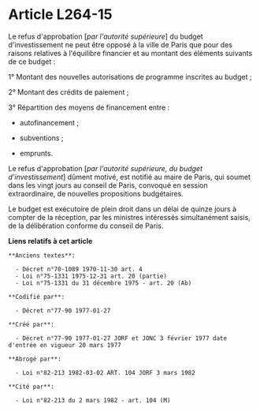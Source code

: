 # Article L264-15

Le refus d'approbation [*par l'autorité supérieure*] du budget d'investissement ne peut être opposé à la ville de Paris que
pour des raisons relatives à l'équilibre financier et au montant des éléments suivants de ce budget :

1° Montant des nouvelles autorisations de programme inscrites au budget ;

2° Montant des crédits de paiement ;

3° Répartition des moyens de financement entre :

- autofinancement ;

- subventions ;

- emprunts.

Le refus d'approbation [*par l'autorité supérieure, du budget d'investissement*] dûment motivé, est notifié au maire de
Paris, qui soumet dans les vingt jours au conseil de Paris, convoqué en session extraordinaire, de nouvelles propositions
budgétaires.

Le budget est exécutoire de plein droit dans un délai de quinze jours à compter de la réception, par les ministres intéressés
simultanément saisis, de la délibération conforme du conseil de Paris.

**Liens relatifs à cet article**

	**Anciens textes**:

	  - Décret n°70-1089 1970-11-30 art. 4
	  - Loi n°75-1331 1975-12-31 art. 20 (partie)
	  - Loi n°75-1331 du 31 décembre 1975 - art. 20 (Ab)

	**Codifié par**:

	  - Décret n°77-90 1977-01-27

	**Créé par**:

	  - Décret n°77-90 1977-01-27 JORF et JONC 3 février 1977 date d'entrée en vigueur 20 mars 1977

	**Abrogé par**:

	  - Loi n°82-213 1982-03-02 ART. 104 JORF 3 mars 1982

	**Cité par**:

	  - Loi n°82-213 du 2 mars 1982 - art. 104 (M)
